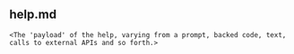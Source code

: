 ## help.md

    <The 'payload' of the help, varying from a prompt, backed code, text, calls to external APIs and so forth.>